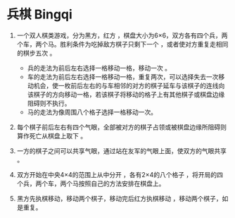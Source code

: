 # 兵棋 Bingqi

1. 一个双人棋类游戏，分为黑方，红方 ，棋盘大小为6×6，双方各有四个兵，两个车，两个马。胜利条件为吃掉敌方棋子只剩下一个 ，或者使对方重复走相同的棋步五次 。
    - 兵的走法为前后左右选择一格移动一格，移动一次 。
    - 车的走法为前后左右选择一格移动一格，重复两次，可以选择失去一次移动机会，使一枚前后左右的与车相邻的对方的棋子延车与该棋子的连线向该棋子的方向移动一格，若该棋子将移动的格子上有其他棋子或棋盘边缘阻碍则不执行。
    - 马的走法为像周围八个格子选择一格移动一次。

2. 每个棋子前后左右有四个气眼，全部被对方的棋子占领或被棋盘边缘所阻碍则算作死亡从棋盘上取下 。
3. 一方的棋子之间可以共享气眼，通过站在友军的气眼上面，使双方的气眼共享 。
4. 双方开始在中央4×4的范围上从中分开 ，各有2×4的八个格子 ，将开局的四个兵，两个车，两个马按照自己的方法安排在棋盘上。
5. 黑方先执棋移动，移动两个棋子，移动完后红方执棋移动 ，移动两个棋子，如是重复。
